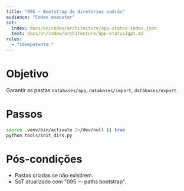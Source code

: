 ```yaml
---
title: "095 — Bootstrap de diretórios padrão"
audience: "Codex executor"
sot:
  index: docs/en/codex/architecture/app-status-index.json
  text: docs/en/codex/architecture/app-status2gpt.md
rules:
  - "Idempotente."
---
```

# Objetivo
Garantir as pastas `databases/app`, `databases/import`, `databases/export`.
# Passos
```bash
source .venv/bin/activate 2>/dev/null || true
python tools/init_dirs.py
```
# Pós-condições
- Pastas criadas se não existirem.
- SoT atualizado com "095 — paths bootstrap".
